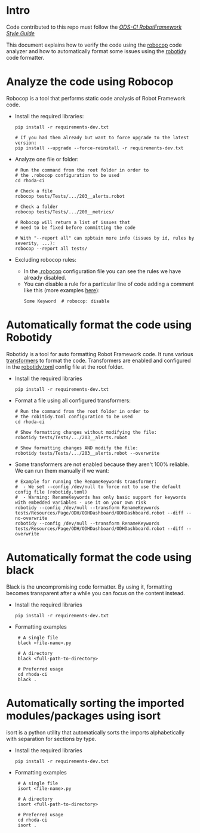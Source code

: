 # Intro

Code contributed to this repo must follow the _[ODS-CI RobotFramework Style Guide](https://docs.google.com/document/d/11ZJOPI1uq-0Wl6a2V8fkAv_TQhfzp9t_IjXAheaJxmQ/edit?usp=sharing)_

This document explains how to verify the code using the [robocop](https://robocop.readthedocs.io)
code analyzer and how to automatically format some issues using the
[robotidy](https://robotidy.readthedocs.io) code formatter.


# Analyze the code using Robocop

Robocop is a tool that performs static code analysis of Robot Framework code.

- Install the required libraries:

  ```
  pip install -r requirements-dev.txt

  # If you had them already but want to force upgrade to the latest version:
  pip install --upgrade --force-reinstall -r requirements-dev.txt
  ```

- Analyze one file or folder:
  ```
  # Run the command from the root folder in order to
  # the .robocop configuration to be used
  cd rhoda-ci

  # Check a file
  robocop tests/Tests/.../203__alerts.robot

  # Check a folder
  robocop tests/Tests/.../200__metrics/

  # Robocop will return a list of issues that
  # need to be fixed before committing the code

  # With "--report all" can opbtain more info (issues by id, rules by severity, ...):
  robocop --report all tests/
  ```

- Excluding robocop rules:
  - In the [.robocop](https://github.com/red-hat-data-services/ods-ci/blob/master/.robocop) configuration file you can see the rules we have already disabled.
  -  You can disable a rule for a particular line of code adding a comment like this (more examples [here](https://robocop.readthedocs.io/en/stable/including_rules.html#ignore-rule-from-source-code)):
     ```
     Some Keyword  # robocop: disable
     ```


 # Automatically format the code using Robotidy

 Robotidy is a tool for auto formatting Robot Framework code. It runs various
 [transformers](https://robotidy.readthedocs.io/en/latest/transformers/index.html) to
 format the code. Transformers are enabled and configured in the
 [robotidy.toml](https://github.com/red-hat-data-services/ods-ci/blob/master/robotidy.toml)
 config file at the root folder.

 - Install the required libraries
    ```
    pip install -r requirements-dev.txt
    ```

- Format a file using all configured transformers:
  ```
  # Run the command from the root folder in order to
  # the robitidy.toml configuration to be used
  cd rhoda-ci

  # Show formatting changes without modifying the file:
  robotidy tests/Tests/.../203__alerts.robot

  # Show formatting changes AND modify the file:
  robotidy tests/Tests/.../203__alerts.robot --overwrite
  ```

- Some transformers are not enabled because they aren't 100% reliable. We can run them manually if we want:
  ```
  # Example for running the RenameKeywords transformer:
  #  - We set --config /dev/null to force not to use the default config file (robotidy.toml)
  #  - Warning: RenameKeywords has only basic support for keywords with embedded variables - use it on your own risk
  robotidy --config /dev/null --transform RenameKeywords  tests/Resources/Page/ODH/ODHDashboard/ODHDashboard.robot --diff --no-overwrite
  robotidy --config /dev/null --transform RenameKeywords  tests/Resources/Page/ODH/ODHDashboard/ODHDashboard.robot --diff --overwrite
  ```

 # Automatically format the code using black
 Black is the uncompromising code formatter. By using it, formatting becomes transparent
 after a while you can focus on the content instead.

 - Install the required libraries
    ```
    pip install -r requirements-dev.txt
    ```
 - Formatting examples
    ```
     # A single file
     black <file-name>.py

     # A directory
     black <full-path-to-directory>

     # Preferred usage
     cd rhoda-ci
     black .
    ```

 # Automatically sorting the imported modules/packages using isort
 isort is a python utility that automatically sorts the imports alphabetically with
 separation for sections by type.

 - Install the required libraries
    ```
    pip install -r requirements-dev.txt
    ```
 - Formatting examples
    ```
     # A single file
     isort <file-name>.py

     # A directory
     isort <full-path-to-directory>

     # Preferred usage
     cd rhoda-ci
     isort .
    ```
